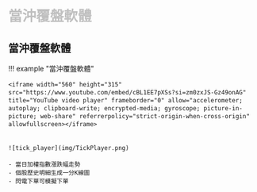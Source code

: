 # <font color="silver">當沖覆盤軟體</font>


## 當沖覆盤軟體

!!! example "當沖覆盤軟體"

    <iframe width="560" height="315" src="https://www.youtube.com/embed/cBL1EE7pXSs?si=zm0zxJS-Gz49onAG" title="YouTube video player" frameborder="0" allow="accelerometer; autoplay; clipboard-write; encrypted-media; gyroscope; picture-in-picture; web-share" referrerpolicy="strict-origin-when-cross-origin" allowfullscreen></iframe>


    ![tick_player](img/TickPlayer.png)

    - 當日加權指數漲跌幅走勢
    - 個股歷史明細生成一分K線圖
    - 閃電下單可模擬下單
